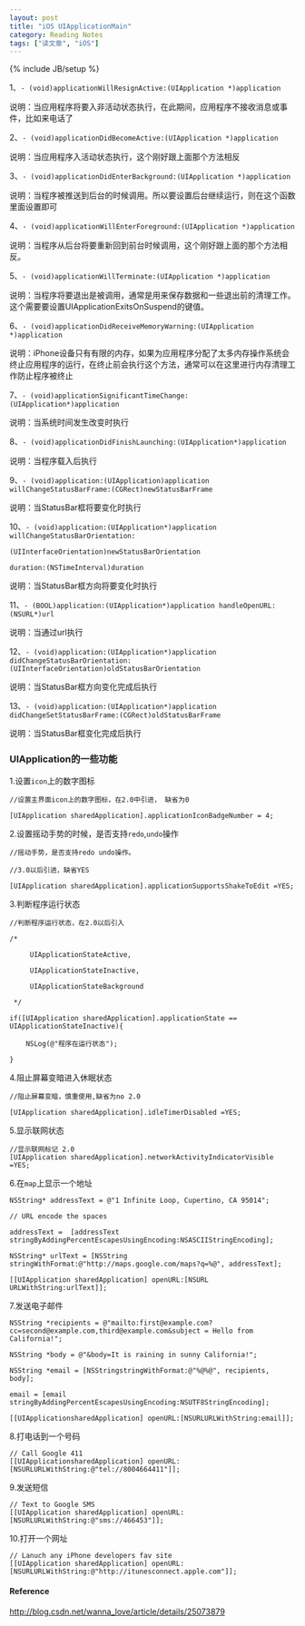 ```yaml
---
layout: post
title: "iOS UIApplicationMain"
category: Reading Notes
tags: ["读文章", "iOS"]
---
```

{% include JB/setup %}

1、`- (void)applicationWillResignActive:(UIApplication *)application`

说明：当应用程序将要入非活动状态执行，在此期间，应用程序不接收消息或事件，比如来电话了

2、`- (void)applicationDidBecomeActive:(UIApplication *)application`

说明：当应用程序入活动状态执行，这个刚好跟上面那个方法相反

3、`- (void)applicationDidEnterBackground:(UIApplication *)application`

说明：当程序被推送到后台的时候调用。所以要设置后台继续运行，则在这个函数里面设置即可

4、`- (void)applicationWillEnterForeground:(UIApplication *)application`

说明：当程序从后台将要重新回到前台时候调用，这个刚好跟上面的那个方法相反。

5、`- (void)applicationWillTerminate:(UIApplication *)application`

说明：当程序将要退出是被调用，通常是用来保存数据和一些退出前的清理工作。这个需要要设置UIApplicationExitsOnSuspend的键值。

6、`- (void)applicationDidReceiveMemoryWarning:(UIApplication *)application`

说明：iPhone设备只有有限的内存，如果为应用程序分配了太多内存操作系统会终止应用程序的运行，在终止前会执行这个方法，通常可以在这里进行内存清理工作防止程序被终止

7、`- (void)applicationSignificantTimeChange:(UIApplication*)application`

说明：当系统时间发生改变时执行

8、`- (void)applicationDidFinishLaunching:(UIApplication*)application`

说明：当程序载入后执行

9、`- (void)application:(UIApplication)application willChangeStatusBarFrame:(CGRect)newStatusBarFrame`

说明：当StatusBar框将要变化时执行

10、`- (void)application:(UIApplication*)application willChangeStatusBarOrientation:`

`(UIInterfaceOrientation)newStatusBarOrientation`

`duration:(NSTimeInterval)duration`

说明：当StatusBar框方向将要变化时执行

11、`- (BOOL)application:(UIApplication*)application handleOpenURL:(NSURL*)url`

说明：当通过url执行

12、`- (void)application:(UIApplication*)application didChangeStatusBarOrientation:(UIInterfaceOrientation)oldStatusBarOrientation`

说明：当StatusBar框方向变化完成后执行

13、`- (void)application:(UIApplication*)application didChangeSetStatusBarFrame:(CGRect)oldStatusBarFrame`

说明：当StatusBar框变化完成后执行


### UIApplication的一些功能

1.设置`icon`上的数字图标

    //设置主界面icon上的数字图标，在2.0中引进， 缺省为0
    
    [UIApplication sharedApplication].applicationIconBadgeNumber = 4;
    
2.设置摇动手势的时候，是否支持`redo`,`undo`操作

    //摇动手势，是否支持redo undo操作。

	//3.0以后引进，缺省YES

    [UIApplication sharedApplication].applicationSupportsShakeToEdit =YES;

3.判断程序运行状态

    //判断程序运行状态，在2.0以后引入

    /*

	     UIApplicationStateActive,
	
	     UIApplicationStateInactive,
	
	     UIApplicationStateBackground

     */

	if([UIApplication sharedApplication].applicationState == UIApplicationStateInactive){

        NSLog(@"程序在运行状态");

    }
    
4.阻止屏幕变暗进入休眠状态

    //阻止屏幕变暗，慎重使用,缺省为no 2.0

    [UIApplication sharedApplication].idleTimerDisabled =YES;

5.显示联网状态

    //显示联网标记 2.0
    [UIApplication sharedApplication].networkActivityIndicatorVisible =YES;

6.在`map`上显示一个地址

	NSString* addressText = @"1 Infinite Loop, Cupertino, CA 95014";

	// URL encode the spaces

    addressText =  [addressText stringByAddingPercentEscapesUsingEncoding:NSASCIIStringEncoding];

	NSString* urlText = [NSString stringWithFormat:@"http://maps.google.com/maps?q=%@", addressText];

    [[UIApplication sharedApplication] openURL:[NSURL URLWithString:urlText]];

7.发送电子邮件

	NSString *recipients = @"mailto:first@example.com?cc=second@example.com,third@example.com&subject = Hello from California!";

	NSString *body = @"&body=It is raining in sunny California!";

    NSString *email = [NSStringstringWithFormat:@"%@%@", recipients, body];

    email = [email stringByAddingPercentEscapesUsingEncoding:NSUTF8StringEncoding];

    [[UIApplicationsharedApplication] openURL:[NSURLURLWithString:email]];
    
8.打电话到一个号码

    // Call Google 411
    [[UIApplicationsharedApplication] openURL:[NSURLURLWithString:@"tel://8004664411"]];

9.发送短信

    // Text to Google SMS
    [[UIApplication sharedApplication] openURL:[NSURLURLWithString:@"sms://466453"]];

10.打开一个网址

	// Lanuch any iPhone developers fav site
	[[UIApplication sharedApplication] openURL:[NSURLURLWithString:@"http://itunesconnect.apple.com"]];


#### Reference

http://blog.csdn.net/wanna_love/article/details/25073879